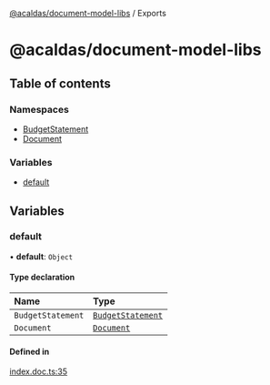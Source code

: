 [@acaldas/document-model-libs](README.md) / Exports

# @acaldas/document-model-libs

## Table of contents

### Namespaces

- [BudgetStatement](modules/BudgetStatement.md)
- [Document](modules/Document.md)

### Variables

- [default](modules.md#default)

## Variables

### default

• **default**: `Object`

#### Type declaration

| Name | Type |
| :------ | :------ |
| `BudgetStatement` | [`BudgetStatement`](modules/BudgetStatement.md) |
| `Document` | [`Document`](modules/Document.md) |

#### Defined in

[index.doc.ts:35](https://github.com/acaldas/document-model-libs/blob/4ee6940/src/index.doc.ts#L35)
